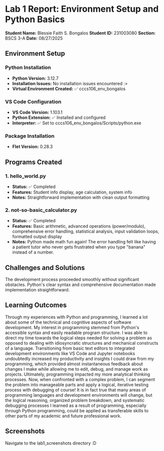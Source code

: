 # Lab 1 Report: Environment Setup and Python Basics

**Student Name:** Blessie Faith S. Bongalos
**Student ID:** 231003080
**Section:** BSCS 3-A
**Date:** 08/27/2025

## Environment Setup

### Python Installation
- **Python Version:** 3.12.7
- **Installation Issues:** No installation issues encountered :> 
- **Virtual Environment Created:** ✅ cccs106_env_bongalos

### VS Code Configuration
- **VS Code Version:** 1.103.1
- **Python Extension:** ✅ Installed and configured
- **Interpreter:** ✅ Set to cccs106_env_bongalos/Scripts/python.exe

### Package Installation
- **Flet Version:** 0.28.3

## Programs Created

### 1. hello_world.py
- **Status:** ✅ Completed
- **Features:** Student info display, age calculation, system info
- **Notes:** Straightforward implementation with clean output formatting

### 2. not-so-basic_calculator.py
- **Status:** ✅ Completed
- **Features:** Basic arithmetic, advanced operations (power/modulo), comprehensive error handling, statistical analysis, input validation loops, formatted output display
- **Notes:** Python made math fun again! The error handling felt like having a patient tutor who never gets frustrated when you type "banana" instead of a number.

## Challenges and Solutions

The development process proceeded smoothly without significant obstacles. Python's clear syntax and comprehensive documentation made implementation straightforward.

## Learning Outcomes

Through my experiences with Python and programming, I learned a lot about some of the technical and cognitive aspects of software development. My interest in programming stemmed from Python's accessible syntax and easily readable program structure. I was able to direct my time towards the logical steps needed for solving a problem as opposed to dealing with idiosyncratic structures and mechanical constructs of a language. Transitioning from basic text editors to integrated development environments like VS Code and Jupyter notebooks undoubtedly increased my productivity and insights I could draw from my programming, which provided almost instantaneous feedback about changes I make while allowing me to edit, debug, and manage work as projects. Ultimately, programming impacted my more analytical thinking processes. Now, when confronted with a complex problem, I can segment the problem into manageable parts and apply a logical, iterative testing process with debugging of course! It is in fact true that many areas of programming languages and development environments will change, but the logical reasoning, organized problem breakdown, and systematic debugging processes I learned as a result of programming, especially through Python programming, could be applied as transferable skills to other parts of my academic and future professional work.

## Screenshots

Navigate to the lab1_screenshots directory :D